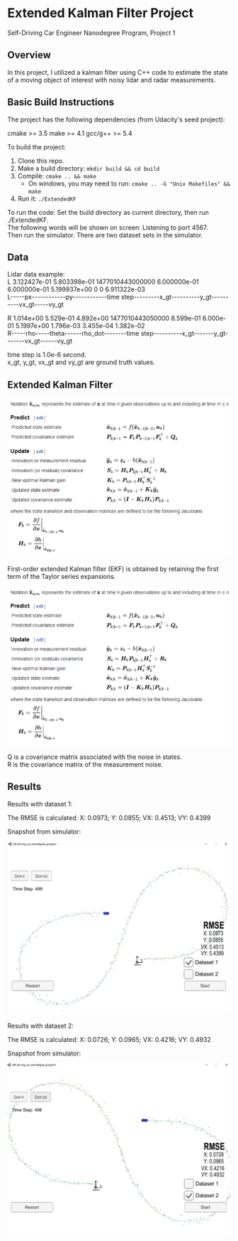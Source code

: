 # Extended Kalman Filter Project
Self-Driving Car Engineer Nanodegree Program, Project 1

## Overview
In this project, I utilized a kalman filter using C++ code to estimate the state of a moving object of interest with noisy lidar and radar measurements. 

## Basic Build Instructions
The project has the following dependencies (from Udacity's seed project):

cmake >= 3.5
make >= 4.1
gcc/g++ >= 5.4

To build the project:
1. Clone this repo.
2. Make a build directory: `mkdir build && cd build`
3. Compile: `cmake .. && make` 
   * On windows, you may need to run: `cmake .. -G "Unix Makefiles" && make`
4. Run it: `./ExtendedKF `

To run the code:
Set the build directory as current directory, then run ./ExtendedKF. <br />
The following words will be shown on screen: Listening to port 4567. <br />
Then run the simulator. There are two dataset sets in the simulator. <br />

## Data
Lidar data example: <br />
L	3.122427e-01	5.803398e-01	1477010443000000	6.000000e-01	6.000000e-01	5.199937e+00	   0	    0	    6.911322e-03 <br />
L-----px------------py------------time step---------x_gt----------y_gt----------vx_gt-----vy_gt  <br />

R	1.014e+00	5.529e-01	4.892e+00	1477010443050000	8.599e-01	6.000e-01	5.1997e+00	1.796e-03	3.455e-04	1.382e-02 <br />
R-----rho-----theta------rho_dot--------time step----------x_gt-------y_gt-------vx_gt------vy_gt  <br />

time step is 1.0e-6 second. <br />
x_gt, y_gt, vx_gt and vy_gt are ground truth values. <br />
	
## Extended Kalman Filter
![Test One Visualization](https://github.com/dreamspring/P1_Extended-Kalman-Filter/blob/master/2019-11-06%2022_38_14-Extended%20Kalman%20filter%20-%20Wikipedia.png "First Order Extended Kalman Filter")

First-order extended Kalman filter (EKF) is obtained by retaining the first term of the Taylor series expansions. <br />

![Test One Visualization](https://github.com/dreamspring/P1_Extended-Kalman-Filter/blob/master/2019-11-06%2022_38_14-Extended%20Kalman%20filter%20-%20Wikipedia.png "Continuous-time Extended Kalman Filter")

Q is a covariance matrix associated with the noise in states. <br />
R is the covariance matrix of the measurement noise. <br />

## Results
Results with dataset 1:

The RMSE is calculated: 
X: 0.0973;  Y: 0.0855;  VX: 0.4513;  VY: 0.4399

Snapshot from simulator:

![Test One Visualization](https://github.com/dreamspring/P1_Extended-Kalman-Filter/blob/master/pic_dataset1.png "Test One Visualization")

Results with dataset 2:

The RMSE is calculated: 
X: 0.0726;  Y: 0.0965;  VX: 0.4216;  VY: 0.4932

Snapshot from simulator:

![Test One Visualization](https://github.com/dreamspring/P1_Extended-Kalman-Filter/blob/master/pic_dataset2.png "Test One Visualization")









